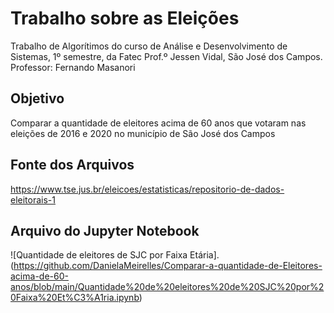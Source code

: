 # Trabalho sobre as Eleições
Trabalho de Algorítimos do curso de Análise e Desenvolvimento de Sistemas, 1º semestre, da Fatec Prof.º Jessen Vidal, São José dos Campos.
Professor: Fernando Masanori

## Objetivo
Comparar a quantidade de eleitores acima de 60 anos que votaram nas eleições de 2016 e 2020 no município de São José dos Campos

## Fonte dos Arquivos
https://www.tse.jus.br/eleicoes/estatisticas/repositorio-de-dados-eleitorais-1

## Arquivo do Jupyter Notebook

![Quantidade de eleitores de SJC por Faixa Etária].(https://github.com/DanielaMeirelles/Comparar-a-quantidade-de-Eleitores-acima-de-60-anos/blob/main/Quantidade%20de%20eleitores%20de%20SJC%20por%20Faixa%20Et%C3%A1ria.ipynb)
